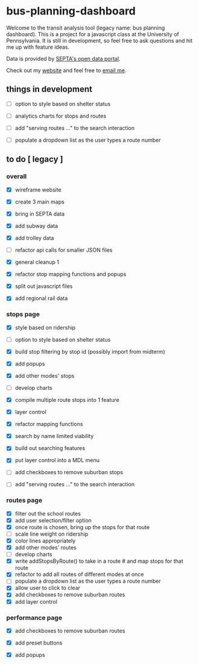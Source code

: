 # bus-planning-dashboard

Welcome to the transit analysis tool (legacy name: bus planning dashboard). This is a project for a javascript class at the University of Pennsylvania. It is still in development, so feel free to ask questions and hit me up with feature ideas.

Data is provided by [SEPTA's open data portal](https://septaopendata-septa.opendata.arcgis.com).

Check out my [website](www.tandrewsimpson.com) and feel free to [email me](mail@tandrewsimpson.com). 


## things in development
- [ ] option to style based on shelter status
- [ ] analytics charts for stops and routes
- [ ] add "serving routes ..." to the search interaction
- [ ] populate a dropdown list as the user types a route number




## to do [ legacy ]

### overall
- [x] wireframe website
- [x] create 3 main maps
- [x] bring in SEPTA data
- [x] add subway data
- [x] add trolley data
- [ ] refactor api calls for smaller JSON files
- [x] general cleanup 1
- [x] refactor stop mapping functions and popups
- [x] split out javascript files
- [x] add regional rail data


### stops page
- [x] style based on ridership
- [ ] option to style based on shelter status
- [x] build stop filtering by stop id (possibly import from midterm)
- [x] add popups 
- [x] add other modes' stops
- [ ] develop charts
- [x] compile multiple route stops into 1 feature
- [x] layer control
- [x] refactor mapping functions
- [x] search by name limited viability
- [x] build out searching features
- [x] put layer control into a MDL menu
- [ ] add checkboxes to remove suburban stops
- [ ] add "serving routes ..." to the search interaction


### routes page
- [x] filter out the school routes 
- [x] add user selection/filter option
- [x] once route is chosen, bring up the stops for that route
- [ ] scale line weight on ridership
- [x] color lines appropriately
- [x] add other modes' routes
- [ ] develop charts
- [x] write addStopsByRoute() to take in a route # and map stops for that route
- [x] refactor to add all routes of different modes at once 
- [ ] populate a dropdown list as the user types a route number
- [x] allow user to click to clear
- [x] add checkboxes to remove suburban routes
- [x] add layer control

### performance page
- [x] add checkboxes to remove suburban routes
- [x] add preset buttons
- [x] add popups

